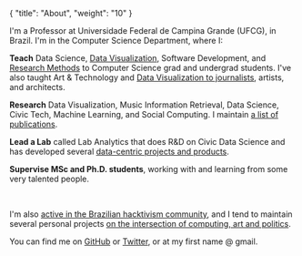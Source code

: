 {
    "title": "About",
    "weight": "10"
}

I'm a Professor at Universidade Federal de Campina Grande (UFCG), in Brazil. I'm in the Computer Science Department, where I:

**Teach** Data Science, [Data Visualization](https://nazareno.github.io/vis-ppgcc/), Software Development, and [Research Methods](https://www.youtube.com/playlist?list=PLvvIUEwTZK9wvSEiASWyLXYb2a2KAON-v) to Computer Science grad and undergrad students. I've also taught Art & Technology and [Data Visualization to journalists](https://escoladedados.org/coda2020/workshop-storytelling-com-dados-estruturas-tecnicas-e-mao-na-massa-com-flourish/), artists, and architects.


**Research** Data Visualization, Music Information Retrieval, Data Science, Civic Tech, Machine Learning, and Social Computing. I maintain [a list of publications](./research).

**Lead a Lab** called Lab Analytics that does R&D on Civic Data Science and has developed several [data-centric projects and products](./lab-projects).

**Supervise MSc and Ph.D. students**, working with and learning from some very talented people.

<br/>

I'm also [active in the Brazilian hacktivism community](https://speakerdeck.com/nazareno/dados-abertos-para-fazer-o-que-o-estado-nao-faria), and I tend to maintain several personal projects [on the intersection of computing, art and politics](https://speakerdeck.com/nazareno/ciencia-de-dados-politica-arte).

You can find me on [GitHub](https://github.com/nazareno) or [Twitter](https://twitter.com/zananeno), or at my first name @ gmail.
